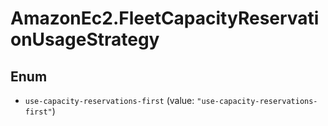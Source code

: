 # AmazonEc2.FleetCapacityReservationUsageStrategy

## Enum


* `use-capacity-reservations-first` (value: `"use-capacity-reservations-first"`)


